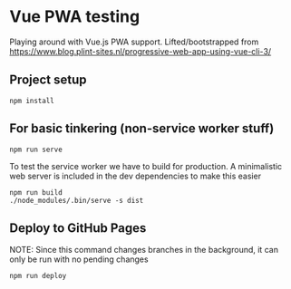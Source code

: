 # Vue PWA testing

Playing around with Vue.js PWA support.  Lifted/bootstrapped from https://www.blog.plint-sites.nl/progressive-web-app-using-vue-cli-3/


## Project setup
```
npm install
```

## For basic tinkering (non-service worker stuff)

```
npm run serve
```

To test the service worker we have to build for production.  A minimalistic web server is included in the dev dependencies to make this easier

```
npm run build
./node_modules/.bin/serve -s dist
```

## Deploy to GitHub Pages
NOTE: Since this command changes branches in the background, it can only be run with no pending changes
```
npm run deploy
```
